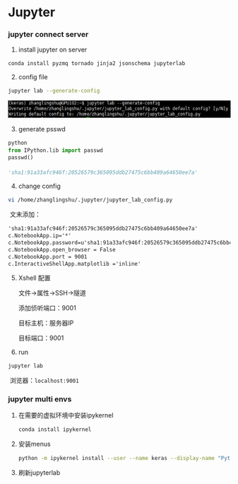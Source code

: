 # Jupyter

### jupyter connect server

1. install jupyter on server

```bash
conda install pyzmq tornado jinja2 jsonschema jupyterlab
```

2. config file

```bash
jupyter lab --generate-config
```

![image-20210519160252233](jupyter.assets/image-20210519160252233.png)

3. generate psswd

```python
python
from IPython.lib import passwd
passwd()

'sha1:91a33afc946f:20526579c365095ddb27475c6bb409a64650ee7a'
```

4. change config

```bash
vi /home/zhanglingshu/.jupyter/jupyter_lab_config.py
```

​	文末添加：

```
'sha1:91a33afc946f:20526579c365095ddb27475c6bb409a64650ee7a'
c.NotebookApp.ip='*'
c.NotebookApp.password=u'sha1:91a33afc946f:20526579c365095ddb27475c6bb409a64650ee7a'
c.NotebookApp.open_browser = False
c.NotebookApp.port = 9001
c.InteractiveShellApp.matplotlib ='inline'
```

5. Xshell 配置

   文件->属性->SSH->隧道

   添加侦听端口：9001

   目标主机：服务器IP

   目标端口：9001

6. run 

```bash
jupyter lab
```

​	浏览器：```localhost:9001```

### jupyter multi envs

1. 在需要的虚拟环境中安装ipykernel

   ```bash
   conda install ipykernel
   ```

2. 安装menus

   ```bash
   python -m ipykernel install --user --name keras --display-name "Python (keras)"
   ```

3. 刷新jupyterlab

